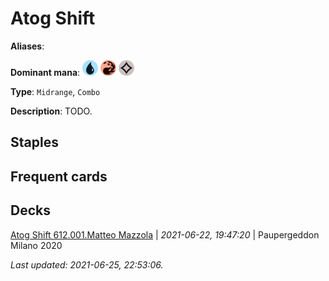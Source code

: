 # Atog Shift

**Aliases**: 

**Dominant mana**: <img src="../resources/images/mana/U.png" width="25"/> <img src="../resources/images/mana/R.png" width="25"/> <img src="../resources/images/mana/C.png" width="25"/>

**Type**: `Midrange`, `Combo`

**Description**: TODO.

## **Staples**



## **Frequent cards**



## **Decks**

[Atog Shift 612.001.Matteo Mazzola](https://deckstats.net/decks/181430/2120618-atog-shift-612-001-matteo-mazz) | *2021-06-22, 19:47:20* | Paupergeddon Milano 2020  


*Last updated: 2021-06-25, 22:53:06.*
